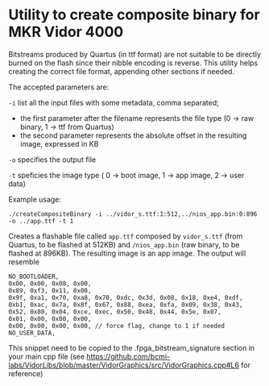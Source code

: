 # Utility to create composite binary for MKR Vidor 4000

Bitstreams produced by Quartus (in ttf format) are not suitable to be directly burned on the flash since their nibble encoding is reverse.
This utility helps creating the correct file format, appending other sections if needed.

The accepted parameters are:

`-i` list all the input files with some metadata, comma separated; 

  - the first parameter after the filename represents the file type (0 -> raw binary, 1 -> ttf from Quartus)
  - the second parameter represents the absolute offset in the resulting image, expressed in KB
  
 `-o` specifies the output file
 
 `-t` speficies the image type ( 0 -> boot image, 1 -> app image, 2 -> user data)
 
 Example usage:
 
 `./createCompositeBinary -i ../vidor_s.ttf:1:512,../nios_app.bin:0:896 -o ../app.ttf -t 1`
 
 Creates a flashable file called `app.ttf` composed by `vidor_s.ttf` (from Quartus, to be flashed at 512KB) and `/nios_app.bin` (raw binary, to be flashed at 896KB).
 The resulting image is an app image.
 The output will resemble
 
```
NO_BOOTLOADER,
0x00, 0x00, 0x08, 0x00,
0x89, 0xf3, 0x11, 0x00,
0x9f, 0xa1, 0x70, 0xa8, 0x70, 0xdc, 0x3d, 0x08, 0x18, 0xe4, 0xdf, 0xb1, 0xac, 0x7a, 0x8f, 0x67, 0x88, 0xea, 0xfa, 0x09, 0x38, 0x43, 0x52, 0x80, 0x04, 0xce, 0xec, 0x50, 0x48, 0x44, 0x5e, 0x07, 
0x01, 0x00, 0x00, 0x00, 
0x00, 0x00, 0x00, 0x00, // force flag, change to 1 if needed
NO_USER_DATA,
```

This snippet need to be copied to the .fpga_bitstream_signature section in your main cpp file (see https://github.com/bcmi-labs/VidorLibs/blob/master/VidorGraphics/src/VidorGraphics.cpp#L6 for reference)
